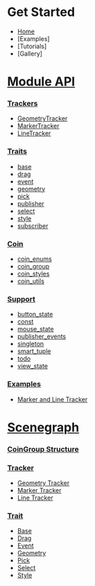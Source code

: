 # Get Started
* [Home][home]
* [Examples]
* [Tutorials]
* [Gallery]

# [Module API](Modules)
### [Trackers](Modules#trackers)
* [GeometryTracker](#GeometryTracker)
* [MarkerTracker](#MarkerTracker)
* [LineTracker](#LineTracker)

### [Traits](Modules#traits)
* [base](Base-Trait)
* [drag](Drag-Trait)
* [event](Event-Trait)
* [geometry](Geometry-Trait)
* [pick](Pick-Trait)
* [publisher](Publisher-Trait)
* [select](Select-Trait)
* [style](Style-Trait)
* [subscriber](Subscriber-Trait)

### [Coin](coin-modules)
* [coin_enums](coin_enums)
* [coin_group](coin_group)
* [coin_styles](coin_styles)
* [coin_utils](coin_utils)

### [Support](support-modules)
* [button_state](button_state)
* [const](const)
* [mouse_state](mouse_state)
* [publisher_events](publisher_events)
* [singleton](singleton)
* [smart_tuple](smart_tuple)
* [todo](todo)
* [view_state](view_state)

### [Examples](examples-modules)
* [Marker and Line Tracker](Example-Marker-and-Line-Tracker )

# [Scenegraph](scenegraph)
### [CoinGroup Structure](Scenegraph#coingroup)

### [Tracker](Scenegraph#tracker-structures)
* [Geometry Tracker](Scenegraph#geometry-tracker-structure)
* [Marker Tracker](Scenegraph#marker-tracker-structure)
* [Line Tracker](Scenegraph#line-tracker-structure)

### [Trait](Scenegraph#trait-structures)
* [Base](Scenegraph#base-structure)
* [Drag](Scenegraph#drag-structure)
* [Event](Scenegraph#event-structure)
* [Geometry](Scenegraph#geometry-structure)
* [Pick](Scenegraph#pick-structure)
* [Select](Scenegraph#select-structure)
* [Style](Scenegraph#style-structure)

[home]: https://github.com/joelgraff/pivy_trackers/wiki
